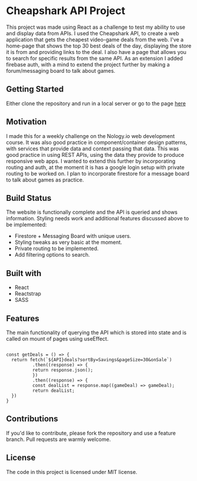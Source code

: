 # Cheapshark API Project

This project was made using React as a challenge to test my ability to use and display data from APIs.
I used the Cheapshark API, to create a web application that gets the cheapest video-game deals from the web.
I've a home-page that shows the top 30 best deals of the day, displaying the store it is from and providing links to the deal.
I also have a page that allows you to search for specific results from the same API.
As an extension I added firebase auth, with a mind to extend the project further by making a forum/messaging board to talk about games.

## Getting Started

Either clone the repository and run in a local server or go to the page [here]()

## Motivation

I made this for a weekly challenge on the Nology.io web development course.
It was also good practice in component/container design patterns, with services that provide data and context passing that data.
This was good practice in using REST APIs, using the data they provide to produce responsive web apps. I wanted to extend this further by incorporating routing and auth,
at the moment it is has a google login setup with private routing to be worked on. I plan to incorporate firestore for a message board to talk about games as practice.

## Build Status

The website is functionally complete and the API is queried and shows information. 
Styling needs work and additional features discussed above to be implemented:

- Firestore + Messaging Board with unique users.
- Styling tweaks as very basic at the moment.
- Private routing to be implemented.
- Add filtering options to search.

## Built with

- React
- Reactstrap
- SASS

## Features

The main functionality of querying the API which is stored into state and is called on mount of pages using useEffect.

```React

const getDeals = () => {
  return fetch(`${API}deals?sortBy=Savings&pageSize=30&onSale`)
          .then((response) => {
          return response.json();
          })
          .then((response) => {
          const dealList = response.map((gameDeal) => gameDeal);
          return dealList;
  })
}

```



## Contributions

If you'd like to contribute, please fork the repository and use a feature branch. Pull requests are warmly welcome.

## License

The code in this project is licensed under MIT license.
